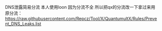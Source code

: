 DNS泄露简易分流
本人使用loon 因为分流不全
所以把qx的分流改一下拿过来用
原分流：
https://raw.githubusercontent.com/Repcz/Tool/X/QuantumultX/Rules/Prevent_DNS_Leaks.list

